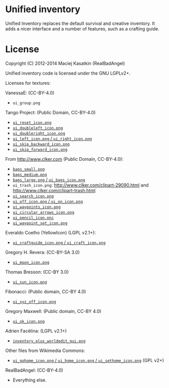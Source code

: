 Unified inventory
=================

Unified Inventory replaces the default survival and creative inventory.
It adds a nicer interface and a number of features, such as a crafting guide.

License
=======

Copyright (C) 2012-2014 Maciej Kasatkin (RealBadAngel)

Unified inventory code is licensed under the GNU LGPLv2+.

Licenses for textures:

VanessaE: (CC-BY-4.0)
  * `ui_group.png`

Tango Project: (Public Domain, CC-BY-4.0)
  * [`ui_reset_icon.png`](https://commons.wikimedia.org/wiki/File:Edit-clear.svg)
  * [`ui_doubleleft_icon.png`](http://commons.wikimedia.org/wiki/File:Media-seek-backward.svg)
  * [`ui_doubleright_icon.png`](http://commons.wikimedia.org/wiki/File:Media-seek-forward.svg)
  * [`ui_left_icon.png` / `ui_right_icon.png`](http://commons.wikimedia.org/wiki/File:Media-playback-start.svg)
  * [`ui_skip_backward_icon.png`](http://commons.wikimedia.org/wiki/File:Media-skip-backward.svg)
  * [`ui_skip_forward_icon.png`](http://commons.wikimedia.org/wiki/File:Media-skip-forward.svg)

From http://www.clker.com (Public Domain, CC-BY-4.0):
  * [`bags_small.png`](http://www.clker.com/clipart-moneybag-empty.html)
  * [`bags_medium.png`](http://www.clker.com/clipart-backpack-1.html)
  * [`bags_large.png` / `ui_bags_icon.png`](http://www.clker.com/clipart-backpack-green-brown.html)
  * `ui_trash_icon.png`: <http://www.clker.com/clipart-29090.html> and <http://www.clker.com/clipart-trash.html>
  * [`ui_search_icon.png`](http://www.clker.com/clipart-24887.html)
  * [`ui_off_icon.png` / `ui_on_icon.png`](http://www.clker.com/clipart-on-off-switches.html)
  * [`ui_waypoints_icon.png`](http://www.clker.com/clipart-map-pin-red.html)
  * [`ui_circular_arrows_icon.png`](http://www.clker.com/clipart-circular-arrow-pattern.html)
  * [`ui_pencil_icon.pnc`](http://www.clker.com/clipart-2256.html)
  * [`ui_waypoint_set_icon.png`](http://www.clker.com/clipart-larger-flag.html)

Everaldo Coelho (YellowIcon) (LGPL v2.1+):
  * [`ui_craftguide_icon.png` / `ui_craft_icon.png`](http://commons.wikimedia.org/wiki/File:Advancedsettings.png)

Gregory H. Revera: (CC-BY-SA 3.0)
  * [`ui_moon_icon.png`](http://commons.wikimedia.org/wiki/File:FullMoon2010.jpg)

Thomas Bresson: (CC-BY 3.0)
  * [`ui_sun_icon.png`](http://commons.wikimedia.org/wiki/File:2012-10-13_15-29-35-sun.jpg)

Fibonacci: (Public domain, CC-BY 4.0)
  * [`ui_xyz_off_icon.png`](http://commons.wikimedia.org/wiki/File:No_sign.svg)

Gregory Maxwell: (Public domain, CC-BY 4.0)
  * [`ui_ok_icon.png`](http://commons.wikimedia.org/wiki/File:Yes_check.svg)

Adrien Facélina: (LGPL v2.1+)
  * [`inventory_plus_worldedit_gui.png`](http://commons.wikimedia.org/wiki/File:Erioll_world_2.svg)

Other files from Wikimedia Commons:
  * [`ui_gohome_icon.png` / `ui_home_icon.png` / `ui_sethome_icon.png`](http://commons.wikimedia.org/wiki/File:Home_256x256.png) (GPL v2+)

RealBadAngel: (CC-BY-4.0)
  * Everything else.
